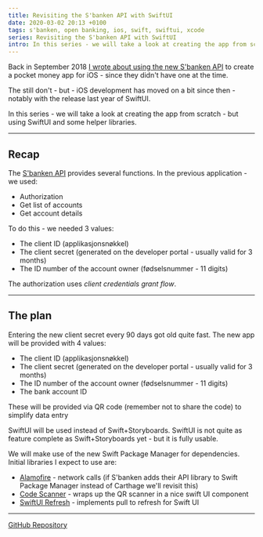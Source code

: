 ```yaml
---
title: Revisiting the S'banken API with SwiftUI
date: 2020-03-02 20:13 +0100
tags: s'banken, open banking, ios, swift, swiftui, xcode
series: Revisiting the S'banken API with SwiftUI
intro: In this series - we will take a look at creating the app from scratch - but using SwiftUI and some helper libraries.
---
```


Back in September 2018 [I wrote about using the new S'banken API](/2018/09/26/pocket-money-with-the-s-banken-api/) to create a pocket money app for iOS - since they didn't have one at the time.

The still don't - but - iOS development has moved on a bit since then - notably with the release last year of SwiftUI.

In this series - we will take a look at creating the app from scratch - but using SwiftUI and some helper libraries.

---

## Recap

The [S'banken API](https://secure.sbanken.no/Personal/ApiBeta/Info/) provides several functions. In the previous application - we used:

- Authorization
- Get list of accounts
- Get account details

To do this - we needed 3 values:

- The client ID (applikasjonsnøkkel)
- The client secret (generated on the developer portal - usually valid for 3 months)
- The ID number of the account owner (fødselsnummer - 11 digits)

The authorization uses _client credentials grant flow_.

---

## The plan

Entering the new client secret every 90 days got old quite fast. The new app will be provided with 4 values:

- The client ID (applikasjonsnøkkel)
- The client secret (generated on the developer portal - usually valid for 3 months)
- The ID number of the account owner (fødselsnummer - 11 digits)
- The bank account ID

These will be provided via QR code (remember not to share the code) to simplify data entry

SwiftUI will be used instead of Swift+Storyboards. SwiftUI is not quite as feature complete as Swift+Storyboards yet - but it is fully usable.

We will make use of the new Swift Package Manager for dependencies. Initial libraries I expect to use are:

- [Alamofire](https://github.com/Alamofire/Alamofire.git) - network calls (if S'banken adds their API library to Swift Package Manager instead of Carthage we'll revisit this)
- [Code Scanner](https://github.com/twostraws/CodeScanner.git) - wraps up the QR scanner in a nice swift UI component
- [SwiftUI Refresh](https://github.com/timbersoftware/SwiftUIRefresh.git) - implements pull to refresh for Swift UI

---

[GitHub Repository](https://github.com/chrissearle/lommepenger-swiftui)
